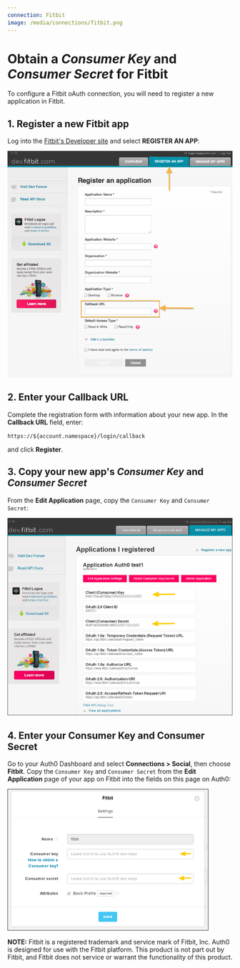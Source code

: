 ```yaml
---
connection: Fitbit
image: /media/connections/fitbit.png
---
```


# Obtain a *Consumer Key* and *Consumer Secret* for Fitbit

To configure a Fitbit oAuth connection, you will need to register a new application in Fitbit.

## 1. Register a new Fitbit app

Log into the [Fitbit's Developer site](https://dev.fitbit.com) and select **REGISTER AN APP**:

![](/media/articles/connections/social/fitbit/fitbit-register-1.png)

## 2. Enter your Callback URL

Complete the registration form with information about your new app. In the **Callback URL** field, enter:

	https://${account.namespace}/login/callback

and click **Register**.

## 3. Copy your new app's *Consumer Key* and *Consumer Secret*

From the **Edit Application** page, copy the `Consumer Key` and `Consumer Secret`:

![](/media/articles/connections/social/fitbit/fitbit-register-2.png)

## 4. Enter your Consumer Key and Consumer Secret

Go to your Auth0 Dashboard and select **Connections > Social**, then choose **Fitbit**. Copy the `Consumer Key` and `Consumer Secret` from the **Edit Application** page of your app on Fitbit into the fields on this page on Auth0:

![](/media/articles/connections/social/fitbit/fitbit-register-3.png)

**NOTE:** Fitbit is a registered trademark and service mark of Fitbit, Inc. Auth0 is designed for use with the Fitbit platform. This product is not part out by Fitbit, and Fitbit does not service or warrant the functionality of this product.

